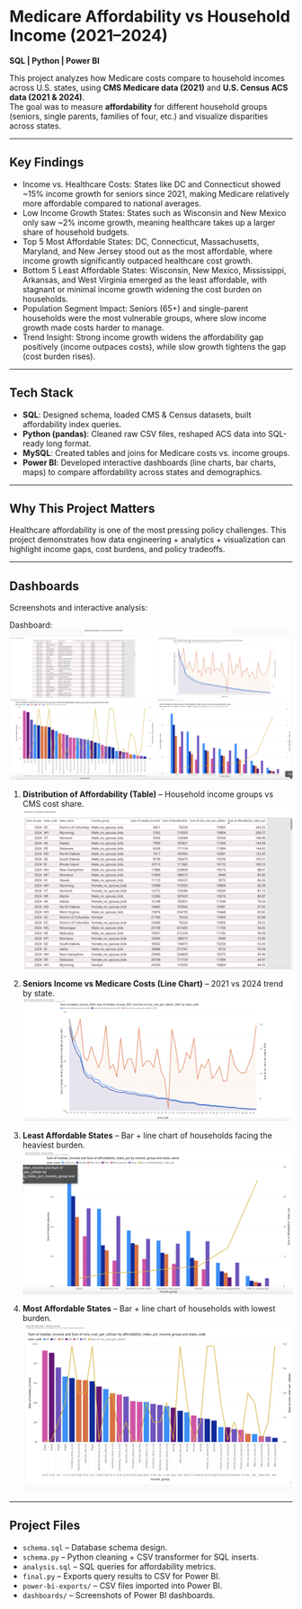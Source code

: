 # Medicare Affordability vs Household Income (2021–2024)

**SQL | Python | Power BI**

This project analyzes how Medicare costs compare to household incomes across U.S. states, using **CMS Medicare data (2021)** and **U.S. Census ACS data (2021 & 2024)**.  
The goal was to measure **affordability** for different household groups (seniors, single parents, families of four, etc.) and visualize disparities across states.

---

## Key Findings
- Income vs. Healthcare Costs: States like DC and Connecticut showed ~15% income growth for seniors since 2021, making Medicare relatively more affordable compared to national
  averages.
- Low Income Growth States: States such as Wisconsin and New Mexico only saw ~2% income growth, meaning healthcare takes up a larger share of household budgets.
- Top 5 Most Affordable States: DC, Connecticut, Massachusetts, Maryland, and New Jersey stood out as the most affordable, where income growth significantly outpaced healthcare
  cost growth.
- Bottom 5 Least Affordable States: Wisconsin, New Mexico, Mississippi, Arkansas, and West Virginia emerged as the least affordable, with stagnant or minimal income growth
  widening the cost burden on households.
- Population Segment Impact: Seniors (65+) and single-parent households were the most vulnerable groups, where slow income growth made costs harder to manage.
- Trend Insight: Strong income growth widens the affordability gap positively (income outpaces costs), while slow growth tightens the gap (cost burden rises).
---

## Tech Stack
- **SQL**: Designed schema, loaded CMS & Census datasets, built affordability index queries.  
- **Python (pandas)**: Cleaned raw CSV files, reshaped ACS data into SQL-ready long format.  
- **MySQL**: Created tables and joins for Medicare costs vs. income groups.  
- **Power BI**: Developed interactive dashboards (line charts, bar charts, maps) to compare affordability across states and demographics.  

---

## Why This Project Matters

Healthcare affordability is one of the most pressing policy challenges.
This project demonstrates how data engineering + analytics + visualization can highlight income gaps, cost burdens, and policy tradeoffs.

---

## Dashboards
Screenshots and interactive analysis:  

Dashboard: ![Dashboard](visuals/dashboard.png)

1. **Distribution of Affordability (Table)** – Household income groups vs CMS cost share.
  ![Afforability](visuals/affordability.png)
  
2. **Seniors Income vs Medicare Costs (Line Chart)** – 2021 vs 2024 trend by state.
  ![Seniors](visuals/senior.png)
   
3. **Least Affordable States** – Bar + line chart of households facing the heaviest burden.
  ![Least](visuals/least.png)
     
4. **Most Affordable States** – Bar + line chart of households with lowest burden.
   ![Most](visuals/most.png)

---

##  Project Files
- `schema.sql` – Database schema design.  
- `schema.py` – Python cleaning + CSV transformer for SQL inserts.  
- `analysis.sql` – SQL queries for affordability metrics.  
- `final.py` – Exports query results to CSV for Power BI.  
- `power-bi-exports/` – CSV files imported into Power BI.  
- `dashboards/` – Screenshots of Power BI dashboards.  


